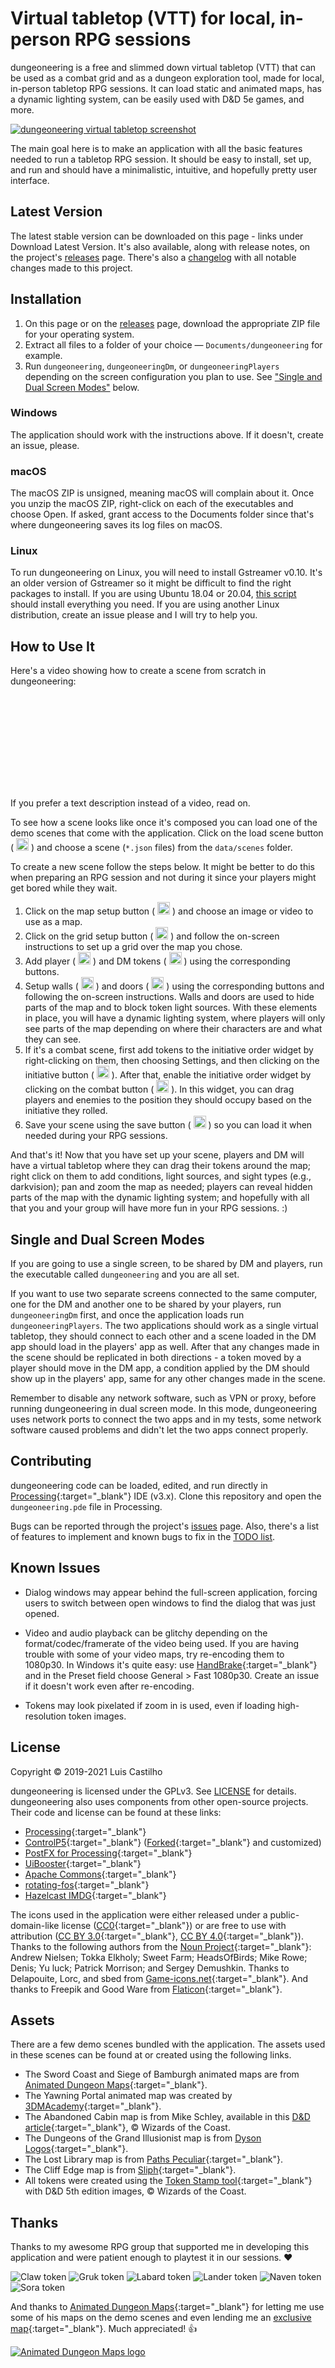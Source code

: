 # Virtual tabletop (VTT) for local, in-person RPG sessions

dungeoneering is a free and slimmed down virtual tabletop (VTT) that can be used as a combat grid and as a dungeon exploration tool, made for local, in-person tabletop RPG sessions. It can load static and animated maps, has a dynamic lighting system, can be easily used with D&D 5e games, and more.

<a class="lightbox" href="assets/img/screenshot/screenshot.webp" title="dungeoneering virtual tabletop screenshot"><img class="lazyload" data-src="/assets/img/screenshot/screenshot.jpg" alt="dungeoneering virtual tabletop screenshot" /></a>

The main goal here is to make an application with all the basic features needed to run a tabletop RPG session. It should be easy to install, set up, and run and should have a minimalistic, intuitive, and hopefully pretty user interface.



## Latest Version

The latest stable version <span id="latest-version-number-inline"></span> can be downloaded on this page - links under Download Latest Version. It's also available, along with release notes, on the project's [releases](https://github.com/luiscastilho/dungeoneering/releases) page. There's also a [changelog](CHANGELOG.md) with all notable changes made to this project.



## Installation

1. On this page or on the [releases](https://github.com/luiscastilho/dungeoneering/releases) page, download the appropriate ZIP file for your operating system.
2. Extract all files to a folder of your choice — `Documents/dungeoneering` for example.
3. Run `dungeoneering`, `dungeoneeringDm`, or `dungeoneeringPlayers` depending on the screen configuration you plan to use. See ["Single and Dual Screen Modes"](#single-and-dual-screen-modes) below.

### Windows

The application should work with the instructions above. If it doesn't, create an issue, please.

### macOS

The macOS ZIP is unsigned, meaning macOS will complain about it. Once you unzip the macOS ZIP, right-click on each of the executables and choose Open. If asked, grant access to the Documents folder since that's where dungeoneering saves its log files on macOS.

### Linux

To run dungeoneering on Linux, you will need to install Gstreamer v0.10. It's an older version of Gstreamer so it might be difficult to find the right packages to install. If you are using Ubuntu 18.04 or 20.04, [this script](releases/ubuntu_install_prereqs.sh) should install everything you need. If you are using another Linux distribution, create an issue please and I will try to help you.



## How to Use It

Here's a video showing how to create a scene from scratch in dungeoneering:

<div class="video-wrap">
  <div class="video-container">
    <iframe
      class="lazyload"
      frameborder="0"
      data-src="https://www.youtube.com/embed/mLLleHoVkdk"
      allowfullscreen=""></iframe>
  </div>
</div>

If you prefer a text description instead of a video, read on.

To see how a scene looks like once it's composed you can load one of the demo scenes that come with the application. Click on the load scene button (<picture>
  <source type="image/webp" data-srcset="/assets/img/icons/load_idle.webp" />
  <source type="image/jpeg" data-srcset="/assets/img/icons/load_idle.jpg" />
  <source type="image/png" data-srcset="/assets/img/icons/load_idle.png" />
  <img class="lazyload" data-src="/assets/img/icons/load_idle.jpg" width="20" height="20" alt="load scene icon" title="load scene icon">
</picture>) and choose a scene (`*.json` files) from the `data/scenes` folder.

To create a new scene follow the steps below. It might be better to do this when preparing an RPG session and not during it since your players might get bored while they wait.

1. Click on the map setup button (<picture>
    <source type="image/webp" data-srcset="/assets/img/icons/map_idle.webp" />
    <source type="image/jpeg" data-srcset="/assets/img/icons/map_idle.jpg" />
    <source type="image/png" data-srcset="/assets/img/icons/map_idle.png" />
    <img class="lazyload" data-src="/assets/img/icons/map_idle.jpg" width="20" height="20" alt="map setup icon" title="map setup icon">
  </picture>) and choose an image or video to use as a map.
2. Click on the grid setup button (<picture>
    <source type="image/webp" data-srcset="/assets/img/icons/grid_idle.webp" />
    <source type="image/jpeg" data-srcset="/assets/img/icons/grid_idle.jpg" />
    <source type="image/png" data-srcset="/assets/img/icons/grid_idle.png" />
    <img class="lazyload" data-src="/assets/img/icons/grid_idle.jpg" width="20" height="20" alt="grid setup icon" title="grid setup icon">
  </picture>) and follow the on-screen instructions to set up a grid over the map you chose.
3. Add player (<picture>
    <source type="image/webp" data-srcset="/assets/img/icons/hero_idle.webp" />
    <source type="image/jpeg" data-srcset="/assets/img/icons/hero_idle.jpg" />
    <source type="image/png" data-srcset="/assets/img/icons/hero_idle.png" />
    <img class="lazyload" data-src="/assets/img/icons/hero_idle.jpg" width="20" height="20" alt="add player token icon" title="add player token icon">
  </picture>) and DM tokens (<picture>
    <source type="image/webp" data-srcset="/assets/img/icons/monster_idle.webp" />
    <source type="image/jpeg" data-srcset="/assets/img/icons/monster_idle.jpg" />
    <source type="image/png" data-srcset="/assets/img/icons/monster_idle.png" />
    <img class="lazyload" data-src="/assets/img/icons/monster_idle.jpg" width="20" height="20" alt="add DM token icon" title="add DM token icon">
  </picture>) using the corresponding buttons.
4. Setup walls (<picture>
    <source type="image/webp" data-srcset="/assets/img/icons/wall_idle.webp" />
    <source type="image/jpeg" data-srcset="/assets/img/icons/wall_idle.jpg" />
    <source type="image/png" data-srcset="/assets/img/icons/wall_idle.png" />
    <img class="lazyload" data-src="/assets/img/icons/wall_idle.jpg" width="20" height="20" alt="walls setup icon" title="walls setup icon">
  </picture>) and doors (<picture>
    <source type="image/webp" data-srcset="/assets/img/icons/door_idle.webp" />
    <source type="image/jpeg" data-srcset="/assets/img/icons/door_idle.jpg" />
    <source type="image/png" data-srcset="/assets/img/icons/door_idle.png" />
    <img class="lazyload" data-src="/assets/img/icons/door_idle.jpg" width="20" height="20" alt="doors setup icon" title="doors setup icon">
  </picture>) using the corresponding buttons and following the on-screen instructions. Walls and doors are used to hide parts of the map and to block token light sources. With these elements in place, you will have a dynamic lighting system, where players will only see parts of the map depending on where their characters are and what they can see.
5. If it's a combat scene, first add tokens to the initiative order widget by right-clicking on them, then choosing Settings, and then clicking on the initiative button (<picture>
    <source type="image/webp" data-srcset="/assets/img/icons/toggle_initiative_idle.webp" />
    <source type="image/jpeg" data-srcset="/assets/img/icons/toggle_initiative_idle.jpg" />
    <source type="image/png" data-srcset="/assets/img/icons/toggle_initiative_idle.png" />
    <img class="lazyload" data-src="/assets/img/icons/toggle_initiative_idle.jpg" width="20" height="20" alt="initiative icon" title="initiative icon">
  </picture>). After that, enable the initiative order widget by clicking on the combat button (<picture>
    <source type="image/webp" data-srcset="/assets/img/icons/combat_idle.webp" />
    <source type="image/jpeg" data-srcset="/assets/img/icons/combat_idle.jpg" />
    <source type="image/png" data-srcset="/assets/img/icons/combat_idle.png" />
    <img class="lazyload" data-src="/assets/img/icons/combat_idle.jpg" width="20" height="20" alt="combat icon" title="combat icon">
  </picture>). In this widget, you can drag players and enemies to the position they should occupy based on the initiative they rolled.
6. Save your scene using the save button (<picture>
    <source type="image/webp" data-srcset="/assets/img/icons/save_idle.webp" />
    <source type="image/jpeg" data-srcset="/assets/img/icons/save_idle.jpg" />
    <source type="image/png" data-srcset="/assets/img/icons/save_idle.png" />
    <img class="lazyload" data-src="/assets/img/icons/save_idle.jpg" width="20" height="20" alt="save scene icon" title="save scene icon">
  </picture>) so you can load it when needed during your RPG sessions.

And that's it! Now that you have set up your scene, players and DM will have a virtual tabletop where they can drag their tokens around the map; right click on them to add conditions, light sources, and sight types (e.g., darkvision); pan and zoom the map as needed; players can reveal hidden parts of the map with the dynamic lighting system; and hopefully with all that you and your group will have more fun in your RPG sessions. :)



## Single and Dual Screen Modes

If you are going to use a single screen, to be shared by DM and players, run the executable called `dungeoneering` and you are all set.

If you want to use two separate screens connected to the same computer, one for the DM and another one to be shared by your players, run `dungeoneeringDm` first, and once the application loads run `dungeoneeringPlayers`. The two applications should work as a single virtual tabletop, they should connect to each other and a scene loaded in the DM app should load in the players' app as well. After that any changes made in the scene should be replicated in both directions - a token moved by a player should move in the DM app, a condition applied by the DM should show up in the players' app, same for any other changes made in the scene.

Remember to disable any network software, such as VPN or proxy, before running dungeoneering in dual screen mode. In this mode, dungeoneering uses network ports to connect the two apps and in my tests, some network software caused problems and didn't let the two apps connect properly.



## Contributing

dungeoneering code can be loaded, edited, and run directly in [Processing](https://processing.org/){:target="_blank"} IDE (v3.x). Clone this repository and open the `dungeoneering.pde` file in Processing.

Bugs can be reported through the project's [issues](https://github.com/luiscastilho/dungeoneering/issues) page. Also, there's a list of features to implement and known bugs to fix in the [TODO list](TODO.md).



## Known Issues

- Dialog windows may appear behind the full-screen application, forcing users to switch between open windows to find the dialog that was just opened.

- Video and audio playback can be glitchy depending on the format/codec/framerate of the video being used. If you are having trouble with some of your video maps, try re-encoding them to 1080p30. In Windows it's quite easy: use [HandBrake](https://handbrake.fr/){:target="_blank"} and in the Preset field choose General > Fast 1080p30. Create an issue if it doesn't work even after re-encoding.

- Tokens may look pixelated if zoom in is used, even if loading high-resolution token images.



## License

Copyright © 2019-2021 Luis Castilho

dungeoneering is licensed under the GPLv3. See [LICENSE](https://github.com/luiscastilho/dungeoneering/blob/main/LICENSE.md) for details. dungeoneering also uses components from other open-source projects. Their code and license can be found at these links:

- [Processing](https://github.com/processing/processing){:target="_blank"}
- [ControlP5](https://github.com/sojamo/controlp5){:target="_blank"} ([Forked](https://github.com/luiscastilho/controlp5){:target="_blank"} and customized)
- [PostFX for Processing](https://github.com/cansik/processing-postfx){:target="_blank"}
- [UiBooster](https://github.com/Milchreis/uibooster-for-processing){:target="_blank"}
- [Apache Commons](https://commons.apache.org/){:target="_blank"}
- [rotating-fos](https://github.com/vy/rotating-fos){:target="_blank"}
- [Hazelcast IMDG](https://github.com/hazelcast/hazelcast){:target="_blank"}

The icons used in the application were either released under a public-domain-like license ([CC0](https://creativecommons.org/share-your-work/public-domain/cc0/){:target="_blank"}) or are free to use with attribution ([CC BY 3.0](https://creativecommons.org/licenses/by/3.0/){:target="_blank"}, [CC BY 4.0](https://creativecommons.org/licenses/by/4.0/){:target="_blank"}). Thanks to the following authors from the [Noun Project](https://thenounproject.com/){:target="_blank"}: Andrew Nielsen; Tokka Elkholy; Sweet Farm; HeadsOfBirds; Mike Rowe; Denis; Yu luck; Patrick Morrison; and Sergey Demushkin. Thanks to Delapouite, Lorc, and sbed from [Game-icons.net](https://game-icons.net/){:target="_blank"}. And thanks to Freepik and Good Ware from [Flaticon](https://www.flaticon.com/){:target="_blank"}.



## Assets

There are a few demo scenes bundled with the application. The assets used in these scenes can be found at or created using the following links.

- The Sword Coast and Siege of Bamburgh animated maps are from [Animated Dungeon Maps](https://www.patreon.com/animatedmaps "Animated Dungeon Maps Patreon page"){:target="_blank"}.
- The Yawning Portal animated map was created by [3DMAcademy](https://www.reddit.com/user/3DMAcademy/ "3DMAcademy Reddit user page"){:target="_blank"}.
- The <a class="lightbox-link cabin" title="Abandoned Cabin map by Mike Schley">Abandoned Cabin map</a> is from Mike Schley, available in this [D&D article](https://dnd.wizards.com/articles/features/schley-stack "D&D Schley Stack article"){:target="_blank"}, © Wizards of the Coast.
- The <a class="lightbox-link illusionist" title="Dungeons of the Grand Illusionist map by Dyson Logos">Dungeons of the Grand Illusionist map</a> is from [Dyson Logos](https://www.patreon.com/dysonlogos "Dyson Logos Patreon page"){:target="_blank"}.
- The <a class="lightbox-link library" title="The Lost Library map by Paths Peculiar">Lost Library map</a> is from [Paths Peculiar](https://www.wistedt.net/ "Paths Peculiar website"){:target="_blank"}.
- The <a class="lightbox-link cliff" title="Cliff Edge map by Sliph">Cliff Edge map</a> is from [Sliph](https://www.patreon.com/sliph "Sliph Patreon page"){:target="_blank"}.
- All tokens were created using the [Token Stamp tool](https://rolladvantage.com/tokenstamp/ "Token Stamp tool"){:target="_blank"} with D&D 5th edition images, © Wizards of the Coast.



## Thanks

Thanks to my awesome RPG group that supported me in developing this application and were patient enough to playtest it in our sessions. :heart:

<picture>
	<source type="image/webp" data-srcset="/assets/img/playtesters/claw.webp" />
	<source type="image/png" data-srcset="/assets/img/playtesters/claw.png" />
	<img class="lazyload" data-src="/assets/img/playtesters/claw.png" alt="Claw token" title="Claw, Tabaxi Sorcerer (Wild Magic)" />
</picture>
<picture>
	<source type="image/webp" data-srcset="/assets/img/playtesters/gruk.webp" />
	<source type="image/png" data-srcset="/assets/img/playtesters/gruk.png" />
	<img class="lazyload" data-src="/assets/img/playtesters/gruk.png" alt="Gruk token" title="Gruk, Dwarf Fighter (Eldritch Knight)">
</picture>
<picture>
	<source type="image/webp" data-srcset="/assets/img/playtesters/labard.webp" />
	<source type="image/png" data-srcset="/assets/img/playtesters/labard.png" />
	<img class="lazyload" data-src="/assets/img/playtesters/labard.png" alt="Labard token" title="Labard, Halfling Rogue (Assassin)">
</picture>
<picture>
	<source type="image/webp" data-srcset="/assets/img/playtesters/lander.webp" />
	<source type="image/png" data-srcset="/assets/img/playtesters/lander.png" />
	<img class="lazyload" data-src="/assets/img/playtesters/lander.png" alt="Lander token" title="Lander, Human Cleric (Forge Domain)">
</picture>
<picture>
	<source type="image/webp" data-srcset="/assets/img/playtesters/naven.webp" />
	<source type="image/png" data-srcset="/assets/img/playtesters/naven.png" />
	<img class="lazyload" data-src="/assets/img/playtesters/naven.png" alt="Naven token" title="Naven, Half-Elf Paladin (Oath of the Ancients)">
</picture>
<picture>
	<source type="image/webp" data-srcset="/assets/img/playtesters/sora.webp" />
	<source type="image/png" data-srcset="/assets/img/playtesters/sora.png" />
	<img class="lazyload" data-src="/assets/img/playtesters/sora.png" alt="Sora token" title="Sora, Human Monk (Way of the Long Death)">
</picture>

And thanks to [Animated Dungeon Maps](https://www.patreon.com/animatedmaps "Animated Dungeon Maps Patreon page"){:target="_blank"} for letting me use some of his maps on the demo scenes and even lending me an [exclusive map](https://github.com/luiscastilho/dungeoneering/blob/main/dungeoneering/data/maps/Animated-SwordCoast.mp4){:target="_blank"}. Much appreciated! :+1:

<a href="https://www.patreon.com/animatedmaps" title="Animated Dungeon Maps Patreon page" target="_blank"><picture>
    <source type="image/webp" data-srcset="/assets/img/logos/animated-dungeon-maps.webp" />
    <source type="image/png" data-srcset="/assets/img/logos/animated-dungeon-maps.png" />
    <img class="lazyload" data-src="/assets/img/logos/animated-dungeon-maps.png" alt="Animated Dungeon Maps logo">
  </picture>
</a>
